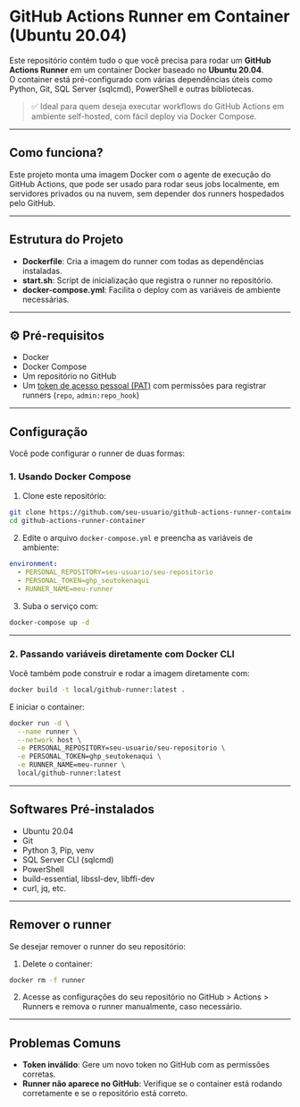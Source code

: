 # GitHub Actions Runner em Container (Ubuntu 20.04)

Este repositório contém tudo o que você precisa para rodar um **GitHub Actions Runner** em um container Docker baseado no **Ubuntu 20.04**.  
O container está pré-configurado com várias dependências úteis como Python, Git, SQL Server (sqlcmd), PowerShell e outras bibliotecas.

> ✅ Ideal para quem deseja executar workflows do GitHub Actions em ambiente self-hosted, com fácil deploy via Docker Compose.

---

## Como funciona?

Este projeto monta uma imagem Docker com o agente de execução do GitHub Actions, que pode ser usado para rodar seus jobs localmente, em servidores privados ou na nuvem, sem depender dos runners hospedados pelo GitHub.

---

## Estrutura do Projeto

- **Dockerfile**: Cria a imagem do runner com todas as dependências instaladas.
- **start.sh**: Script de inicialização que registra o runner no repositório.
- **docker-compose.yml**: Facilita o deploy com as variáveis de ambiente necessárias.

---

## ⚙️ Pré-requisitos

- Docker
- Docker Compose
- Um repositório no GitHub
- Um [token de acesso pessoal (PAT)](https://github.com/settings/tokens) com permissões para registrar runners (`repo`, `admin:repo_hook`)

---

## Configuração

Você pode configurar o runner de duas formas:

### 1. Usando Docker Compose

1. Clone este repositório:

```bash
git clone https://github.com/seu-usuario/github-actions-runner-container.git
cd github-actions-runner-container
```

2. Edite o arquivo `docker-compose.yml` e preencha as variáveis de ambiente:

```yaml
environment:
  - PERSONAL_REPOSITORY=seu-usuario/seu-repositorio
  - PERSONAL_TOKEN=ghp_seutokenaqui
  - RUNNER_NAME=meu-runner
```

3. Suba o serviço com:

```bash
docker-compose up -d
```

---

### 2. Passando variáveis diretamente com Docker CLI

Você também pode construir e rodar a imagem diretamente com:

```bash
docker build -t local/github-runner:latest .
```

E iniciar o container:

```bash
docker run -d \
  --name runner \
  --network host \
  -e PERSONAL_REPOSITORY=seu-usuario/seu-repositorio \
  -e PERSONAL_TOKEN=ghp_seutokenaqui \
  -e RUNNER_NAME=meu-runner \
  local/github-runner:latest
```

---

## Softwares Pré-instalados

* Ubuntu 20.04
* Git
* Python 3, Pip, venv
* SQL Server CLI (sqlcmd)
* PowerShell
* build-essential, libssl-dev, libffi-dev
* curl, jq, etc.

---

## Remover o runner

Se desejar remover o runner do seu repositório:

1. Delete o container:

```bash
docker rm -f runner
```

2. Acesse as configurações do seu repositório no GitHub > Actions > Runners e remova o runner manualmente, caso necessário.

---

## Problemas Comuns

* **Token inválido**: Gere um novo token no GitHub com as permissões corretas.
* **Runner não aparece no GitHub**: Verifique se o container está rodando corretamente e se o repositório está correto.


